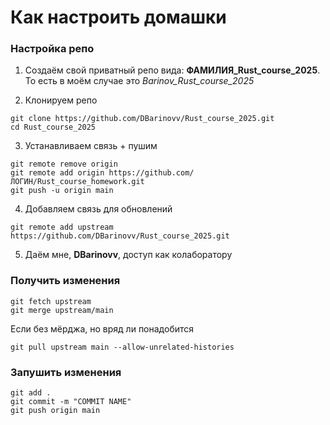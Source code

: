 # Как настроить домашки

### Настройка репо
1) Создаём свой приватный репо вида: **ФАМИЛИЯ_Rust_course_2025**. То есть в моём случае это *Barinov_Rust_course_2025*

2) Клонируем репо
```
git clone https://github.com/DBarinovv/Rust_course_2025.git
cd Rust_course_2025
```

3) Устанавливаем связь + пушим
```
git remote remove origin
git remote add origin https://github.com/ЛОГИН/Rust_course_homework.git
git push -u origin main
```

4) Добавляем связь для обновлений
```
git remote add upstream https://github.com/DBarinovv/Rust_course_2025.git
```

5) Даём мне, **DBarinovv**, доступ как колаборатору

### Получить изменения
```
git fetch upstream
git merge upstream/main
```

Если без мёрджа, но вряд ли понадобится
```
git pull upstream main --allow-unrelated-histories
```

### Запушить изменения
```
git add .
git commit -m "COMMIT NAME"
git push origin main
```
